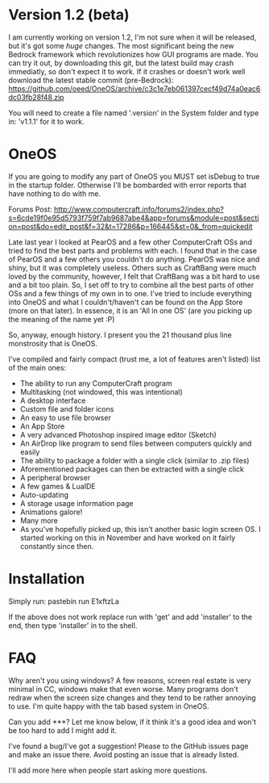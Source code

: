 Version 1.2 (beta)
====
I am currently working on version 1.2, I'm not sure when it will be released, but it's got some *huge* changes. The most significant being the new Bedrock framework which revolutionizes how GUI programs are made. You can try it out, by downloading this git, but the latest build may crash immediatly, so don't expect it to work. If it crashes or doesn't work well download the latest stable commit (pre-Bedrock): https://github.com/oeed/OneOS/archive/c3c1e7eb061397cecf49d74a0eac6dc03fb28f48.zip

You will need to create a file named '.version' in the System folder and type in: 'v1.1.1' for it to work.

OneOS
====

If you are going to modify any part of OneOS you MUST set isDebug to true in the startup folder. Otherwise I'll be bombarded with error reports that have nothing to do with me.

Forums Post: http://www.computercraft.info/forums2/index.php?s=6cde19f0e95d5793f759f7ab9687abe4&app=forums&module=post&section=post&do=edit_post&f=32&t=17286&p=166445&st=0&_from=quickedit

Late last year I looked at PearOS and a few other ComputerCraft OSs and tried to find the best parts and problems with each. I found that in the case of PearOS and a few others you couldn't do anything. PearOS was nice and shiny, but it was completely useless. Others such as CraftBang were much loved by the community, however, I felt that CraftBang was a bit hard to use and a bit too plain. So, I set off to try to combine all the best parts of other OSs and a few things of my own in to one. I've tried to include everything into OneOS and what I couldn't/haven't can be found on the App Store (more on that later). In essence, it is an 'All in one OS' (are you picking up the meaning of the name yet :P)

So, anyway, enough history. I present you the 21 thousand plus line monstrosity that is OneOS.

I've compiled and fairly compact (trust me, a lot of features aren't listed) list of the main ones:
- The ability to run any ComputerCraft program
- Multitasking (not windowed, this was intentional)
- A desktop interface
- Custom file and folder icons
- An easy to use file browser
- An App Store
- A very advanced Photoshop inspired image editor (Sketch)
- An AirDrop like program to send files between computers quickly and easily
- The ability to package a folder with a single click (similar to .zip files)
- Aforementioned packages can then be extracted with a single click
- A peripheral browser
- A few games & LuaIDE
- Auto-updating
- A storage usage information page
- Animations galore!
- Many more
- As you've hopefully picked up, this isn't another basic login screen OS. I started working on this in November and have worked on it fairly constantly since then.

Installation
====

Simply run:
pastebin run E1xftzLa

If the above does not work replace run with 'get' and add 'installer' to the end, then type 'installer' in to the shell.

FAQ
====

Why aren't you using windows?
A few reasons, screen real estate is very minimal in CC, windows make that even worse. Many programs don't redraw when the screen size changes and they tend to be rather annoying to use. I'm quite happy with the tab based system in OneOS.

Can you add ***?
Let me know below, if it think it's a good idea and won't be too hard to add I might add it.

I've found a bug/I've got a suggestion!
Please to the GitHub issues page and make an issue there. Avoid posting an issue that is already listed.

I'll add more here when people start asking more questions.
